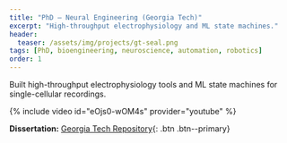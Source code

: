 ```yaml
---
title: "PhD — Neural Engineering (Georgia Tech)"
excerpt: "High-throughput electrophysiology and ML state machines."
header:
  teaser: /assets/img/projects/gt-seal.png
tags: [PhD, bioengineering, neuroscience, automation, robotics]
order: 1
---
```


Built high-throughput electrophysiology tools and ML state machines for single-cellular recordings.

{% include video id="eOjs0-wOM4s" provider="youtube" %}

**Dissertation:** [Georgia Tech Repository](https://repository.gatech.edu/entities/publication/640bef49-75ce-4675-b4e8-d253a55f2b8b){: .btn .btn--primary}
